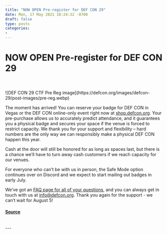```yaml
---
title: "NOW OPEN Pre-register for DEF CON 29"
date: Mon, 17 May 2021 10:24:32 -0700
draft: false
type: posts
categories: 
- 
---
```

# NOW OPEN Pre-register for DEF CON 29

<br/>

<br/>
![DEF CON 29 CTF Pre Reg image](https://defcon.org/images/defcon-29/post-images/pre-reg.webp)  

The moment has arrived! You can reserve your badge for DEF CON in Vegas or the DEF CON online-only event right now at [shop.defcon.org](https://shop.defcon.org). Your pre-purchase allows us to accurately predict attendance, and it guarantees you a physical badge and secures your space if the venue is forced to restrict capacity. We thank you for your support and flexibility – hard numbers are the only way we can responsibly make a physical DEF CON happen this year.  
  
Cash at the door will still be honored for as long as spaces last, but there is a chance we’ll have to turn away cash customers if we reach capacity for our venues.  
  
For everyone who can’t be with us in person, the Safe Mode option continues over on Discord and we expect to start mailing out badges in early July.  
  
We’ve got an [FAQ page for all of your questions](https://defcon.org/html/defcon-29/dc-29-faq.html), and you can always get in touch with us at info@defcon.org. Thank you again for the support - we can’t wait for August 5!

#### [Source](https://shop.defcon.org)

<br/>
---
